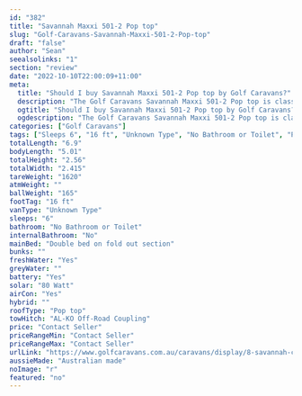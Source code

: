 ```yaml
---
id: "382"
title: "Savannah Maxxi 501-2 Pop top"
slug: "Golf-Caravans-Savannah-Maxxi-501-2-Pop-top"
draft: "false"
author: "Sean"
seealsolinks: "1"
section: "review"
date: "2022-10-10T22:00:09+11:00"
meta:
  title: "Should I buy Savannah Maxxi 501-2 Pop top by Golf Caravans?"
  description: "The Golf Caravans Savannah Maxxi 501-2 Pop top is classed as Unknown Type, and sleeps 6 people. It is Australian made and comes in at 16 ft. It generally has No Bathroom or Toilet."
  ogtitle: "Should I buy Savannah Maxxi 501-2 Pop top by Golf Caravans?"
  ogdescription: "The Golf Caravans Savannah Maxxi 501-2 Pop top is classed as Unknown Type, and sleeps 6 people. It is Australian made and comes in at 16 ft. It generally has No Bathroom or Toilet."
categories: ["Golf Caravans"]
tags: ["Sleeps 6", "16 ft", "Unknown Type", "No Bathroom or Toilet", "Pop top", "Price Unknown"]
totalLength: "6.9"
bodyLength: "5.01"
totalHeight: "2.56"
totalWidth: "2.415"
tareWeight: "1620"
atmWeight: ""
ballWeight: "165"
footTag: "16 ft"
vanType: "Unknown Type"
sleeps: "6"
bathroom: "No Bathroom or Toilet"
internalBathroom: "No"
mainBed: "Double bed on fold out section"
bunks: ""
freshWater: "Yes"
greyWater: ""
battery: "Yes"
solar: "80 Watt"
airCon: "Yes"
hybrid: ""
roofType: "Pop top"
towHitch: "AL-KO Off-Road Coupling"
price: "Contact Seller"
priceRangeMin: "Contact Seller"
priceRangeMax: "Contact Seller"
urlLink: "https://www.golfcaravans.com.au/caravans/display/8-savannah-caravan-range-/"
aussieMade: "Australian made"
noImage: "r"
featured: "no"
---
```

